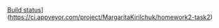 [Build status](https://ci.appveyor.com/api/projects/status/cvm4lcjfsbq8ftix?svg=true)](https://ci.appveyor.com/project/MargaritaKirilchuk/homework2-task2)
